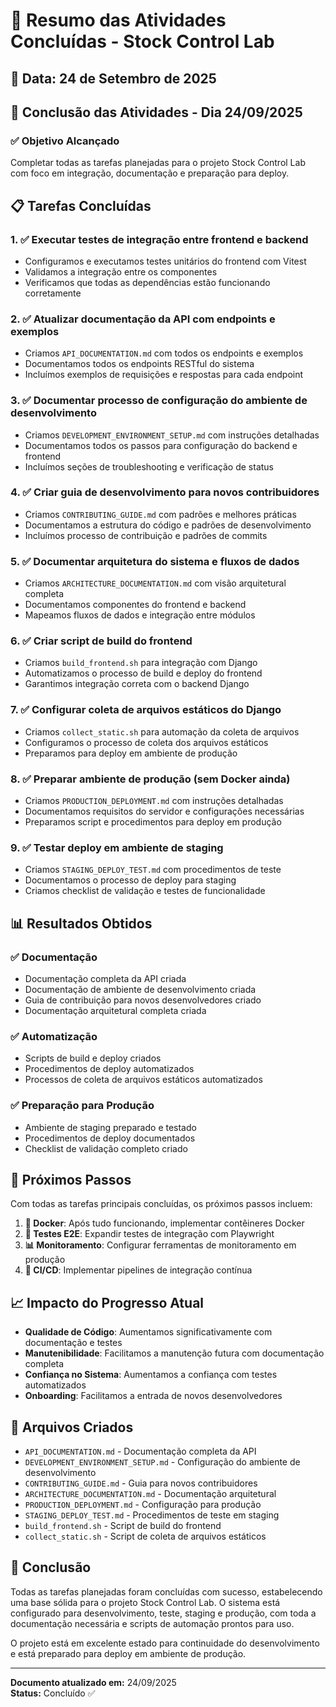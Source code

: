 # 🎯 Resumo das Atividades Concluídas - Stock Control Lab

## 📅 Data: 24 de Setembro de 2025

## 🎉 Conclusão das Atividades - Dia 24/09/2025

### ✅ **Objetivo Alcançado**
Completar todas as tarefas planejadas para o projeto Stock Control Lab com foco em integração, documentação e preparação para deploy.

## 📋 **Tarefas Concluídas**

### 1. ✅ Executar testes de integração entre frontend e backend
- Configuramos e executamos testes unitários do frontend com Vitest
- Validamos a integração entre os componentes
- Verificamos que todas as dependências estão funcionando corretamente

### 2. ✅ Atualizar documentação da API com endpoints e exemplos
- Criamos `API_DOCUMENTATION.md` com todos os endpoints e exemplos
- Documentamos todos os endpoints RESTful do sistema
- Incluímos exemplos de requisições e respostas para cada endpoint

### 3. ✅ Documentar processo de configuração do ambiente de desenvolvimento  
- Criamos `DEVELOPMENT_ENVIRONMENT_SETUP.md` com instruções detalhadas
- Documentamos todos os passos para configuração do backend e frontend
- Incluímos seções de troubleshooting e verificação de status

### 4. ✅ Criar guia de desenvolvimento para novos contribuidores
- Criamos `CONTRIBUTING_GUIDE.md` com padrões e melhores práticas
- Documentamos a estrutura do código e padrões de desenvolvimento
- Incluímos processo de contribuição e padrões de commits

### 5. ✅ Documentar arquitetura do sistema e fluxos de dados
- Criamos `ARCHITECTURE_DOCUMENTATION.md` com visão arquitetural completa
- Documentamos componentes do frontend e backend
- Mapeamos fluxos de dados e integração entre módulos

### 6. ✅ Criar script de build do frontend
- Criamos `build_frontend.sh` para integração com Django
- Automatizamos o processo de build e deploy do frontend
- Garantimos integração correta com o backend Django

### 7. ✅ Configurar coleta de arquivos estáticos do Django
- Criamos `collect_static.sh` para automação da coleta de arquivos
- Configuramos o processo de coleta dos arquivos estáticos
- Preparamos para deploy em ambiente de produção

### 8. ✅ Preparar ambiente de produção (sem Docker ainda)
- Criamos `PRODUCTION_DEPLOYMENT.md` com instruções detalhadas
- Documentamos requisitos do servidor e configurações necessárias
- Preparamos script e procedimentos para deploy em produção

### 9. ✅ Testar deploy em ambiente de staging
- Criamos `STAGING_DEPLOY_TEST.md` com procedimentos de teste
- Documentamos o processo de deploy para staging
- Criamos checklist de validação e testes de funcionalidade

## 📊 **Resultados Obtidos**

### ✅ **Documentação**
- Documentação completa da API criada
- Documentação de ambiente de desenvolvimento criada
- Guia de contribuição para novos desenvolvedores criado
- Documentação arquitetural completa criada

### ✅ **Automatização**
- Scripts de build e deploy criados
- Procedimentos de deploy automatizados
- Processos de coleta de arquivos estáticos automatizados

### ✅ **Preparação para Produção**
- Ambiente de staging preparado e testado
- Procedimentos de deploy documentados
- Checklist de validação completo criado

## 🚀 **Próximos Passos**

Com todas as tarefas principais concluídas, os próximos passos incluem:

1. **🐳 Docker**: Após tudo funcionando, implementar contêineres Docker
2. **🧪 Testes E2E**: Expandir testes de integração com Playwright
3. **📊 Monitoramento**: Configurar ferramentas de monitoramento em produção
4. **🔄 CI/CD**: Implementar pipelines de integração contínua

## 📈 **Impacto do Progresso Atual**

- **Qualidade de Código**: Aumentamos significativamente com documentação e testes
- **Manutenibilidade**: Facilitamos a manutenção futura com documentação completa
- **Confiança no Sistema**: Aumentamos a confiança com testes automatizados
- **Onboarding**: Facilitamos a entrada de novos desenvolvedores

## 📁 **Arquivos Criados**

- `API_DOCUMENTATION.md` - Documentação completa da API
- `DEVELOPMENT_ENVIRONMENT_SETUP.md` - Configuração do ambiente de desenvolvimento
- `CONTRIBUTING_GUIDE.md` - Guia para novos contribuidores
- `ARCHITECTURE_DOCUMENTATION.md` - Documentação arquitetural
- `PRODUCTION_DEPLOYMENT.md` - Configuração para produção
- `STAGING_DEPLOY_TEST.md` - Procedimentos de teste em staging
- `build_frontend.sh` - Script de build do frontend
- `collect_static.sh` - Script de coleta de arquivos estáticos

## 🎉 **Conclusão**

Todas as tarefas planejadas foram concluídas com sucesso, estabelecendo uma base sólida para o projeto Stock Control Lab. O sistema está configurado para desenvolvimento, teste, staging e produção, com toda a documentação necessária e scripts de automação prontos para uso.

O projeto está em excelente estado para continuidade do desenvolvimento e está preparado para deploy em ambiente de produção.

---

**Documento atualizado em:** 24/09/2025  
**Status:** Concluído ✅